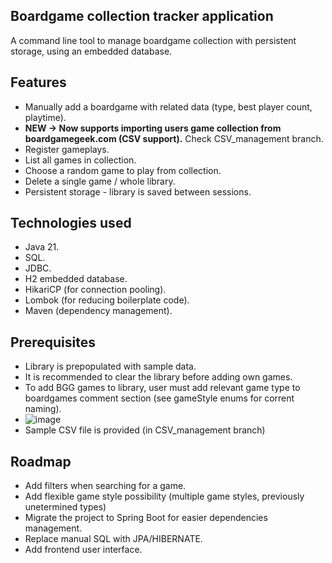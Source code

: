 ## Boardgame collection tracker application

A command line tool to manage boardgame collection with persistent storage, using an embedded database.

## Features

* Manually add a boardgame with related data (type, best player count, playtime).
* **NEW -> Now supports importing users game collection from boardgamegeek.com (CSV support).** Check CSV_management branch. 
* Register gameplays.
* List all games in collection.
* Choose a random game to play from collection.
* Delete a single game / whole library.
* Persistent storage - library is saved between sessions.

## Technologies used

* Java 21.
* SQL.
* JDBC.
* H2 embedded database.
* HikariCP (for connection pooling).
* Lombok (for reducing boilerplate code).
* Maven (dependency management).

## Prerequisites

* Library is prepopulated with sample data.
* It is recommended to clear the library before adding own games.
* To add BGG games to library, user must add relevant game type to boardgames comment section (see gameStyle enums for corrent naming).
* ![image](https://github.com/user-attachments/assets/92ec0a4d-dc3f-4a88-8626-1f9e30fcd92f)
* Sample CSV file is provided (in CSV_management branch)

## Roadmap

* Add filters when searching for a game.
* Add flexible game style possibility (multiple game styles, previously unetermined types)
* Migrate the project to Spring Boot for easier  dependencies management.
* Replace manual SQL with JPA/HIBERNATE.
* Add frontend user interface.
